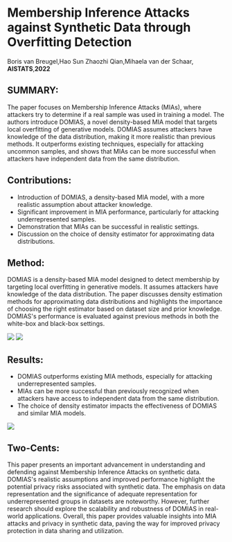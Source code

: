 # Membership Inference Attacks against Synthetic Data through Overfitting Detection
Boris van Breugel,Hao Sun Zhaozhi Qian,Mihaela van der Schaar, **AISTATS**,**2022**

## SUMMARY:

The paper focuses on Membership Inference Attacks (MIAs), where attackers try to determine if a real sample was used in training a model. The authors introduce DOMIAS, a novel density-based MIA model that targets local overfitting of generative models. DOMIAS assumes attackers have knowledge of the data distribution, making it more realistic than previous methods. It outperforms existing techniques, especially for attacking uncommon samples, and shows that MIAs can be more successful when attackers have independent data from the same distribution.

## Contributions:
- Introduction of DOMIAS, a density-based MIA model, with a more realistic assumption about attacker knowledge.
- Significant improvement in MIA performance, particularly for attacking underrepresented samples.
- Demonstration that MIAs can be successful in realistic settings.
- Discussion on the choice of density estimator for approximating data distributions.

## Method:
DOMIAS is a density-based MIA model designed to detect membership by targeting local overfitting in generative models. It assumes attackers have knowledge of the data distribution. The paper discusses density estimation methods for approximating data distributions and highlights the importance of choosing the right estimator based on dataset size and prior knowledge. DOMIAS's performance is evaluated against previous methods in both the white-box and black-box settings.


<img src='../MI_against_synthetic_data_through_overfitting.png'>

<img src='../MI_against_synthetic_data_through_overfitting2.png'>

## Results:
- DOMIAS outperforms existing MIA methods, especially for attacking underrepresented samples.
- MIAs can be more successful than previously recognized when attackers have access to independent data from the same distribution.
- The choice of density estimator impacts the effectiveness of DOMIAS and similar MIA models.

<img src='../MI_against_synthetic_data_through_overfitting3.png'>


## Two-Cents:
This paper presents an important advancement in understanding and defending against Membership Inference Attacks on synthetic data. DOMIAS's realistic assumptions and improved performance highlight the potential privacy risks associated with synthetic data. The emphasis on data representation and the significance of adequate representation for underrepresented groups in datasets are noteworthy. However, further research should explore the scalability and robustness of DOMIAS in real-world applications. Overall, this paper provides valuable insights into MIA attacks and privacy in synthetic data, paving the way for improved privacy protection in data sharing and utilization.
